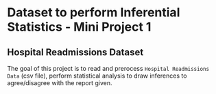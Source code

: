# Dataset to perform Inferential Statistics - Mini Project 1
## Hospital Readmissions Dataset

The goal of this project is to read and prerocess `Hospital Readmissions Data` (csv file), perform statistical analysis to 
draw inferences to agree/disagree with the report given.
